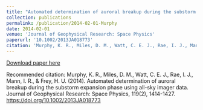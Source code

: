 ```yaml
---
title: "Automated determination of auroral breakup during the substorm expansion phase using all-sky imager data"
collection: publications
permalink: /publication/2014-02-01-Murphy
date: 2014-02-01
venue: 'Journal of Geophysical Research: Space Physics'
paperurl: '10.1002/2013JA018773'
citation: 'Murphy, K. R., Miles, D. M., Watt, C. E. J., Rae, I. J., Mann, I. R., &amp; Frey, H. U. (2014). Automated determination of auroral breakup during the substorm expansion phase using all-sky imager data. Journal of Geophysical Research: Space Physics, 119(2), 1414-1427. https://doi.org/10.1002/2013JA018773'
---
```

[Download paper here](https://doi.org/10.1002/2013JA018773)

Recommended citation: Murphy, K. R., Miles, D. M., Watt, C. E. J., Rae, I. J., Mann, I. R., & Frey, H. U. (2014). Automated determination of auroral breakup during the substorm expansion phase using all-sky imager data. Journal of Geophysical Research: Space Physics, 119(2), 1414-1427. https://doi.org/10.1002/2013JA018773